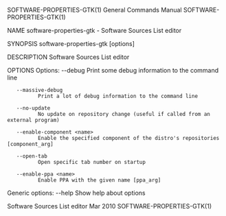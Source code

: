 SOFTWARE-PROPERTIES-GTK(1)                                                                                                                      General Commands Manual                                                                                                                      SOFTWARE-PROPERTIES-GTK(1)

NAME
       software-properties-gtk - Software Sources List editor

SYNOPSIS
       software-properties-gtk [options]

DESCRIPTION
       Software Sources List editor

OPTIONS
   Options:
       --debug
              Print some debug information to the command line

       --massive-debug
              Print a lot of debug information to the command line

       --no-update
              No update on repository change (useful if called from an external program)

       --enable-component <name>
              Enable the specified component of the distro's repositories [component_arg]

       --open-tab
              Open specific tab number on startup

       --enable-ppa <name>
              Enable PPA with the given name [ppa_arg]

   Generic options:
       --help Show help about options

Software Sources List editor                                                                                                                            Mar 2010                                                                                                                             SOFTWARE-PROPERTIES-GTK(1)
